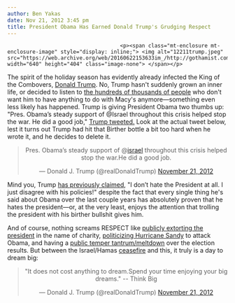 ```yaml
---
author: Ben Yakas
date: Nov 21, 2012 3:45 pm
title: President Obama Has Earned Donald Trump's Grudging Respect
---
```


	
										<p><span class="mt-enclosure mt-enclosure-image" style="display: inline;"> <img alt="12211trump.jpeg" src="https://web.archive.org/web/20160622153633im_/http://gothamist.com/attachments/byakas/12211trump.jpeg" width="640" height="404" class="image-none"> </span></p>

<p>The spirit of the holiday season has evidently already infected the King of the Combovers, <a href="https://web.archive.org/web/20160622153633/http://gothamist.com/tags/donaldtrump">Donald Trump</a>. No, Trump hasn&apos;t suddenly grown an inner life, or decided to listen to <a href="https://web.archive.org/web/20160622153633/http://gothamist.com/2012/11/13/be_a_patriot_sign_this_petition_to.php">the hundreds of thousands of people</a> who don&apos;t want him to have anything to do with Macy&apos;s anymore&#x2014;something even less likely has happened. Trump is giving President Obama two thumbs up: &quot;Pres. Obama&#x2019;s steady support of @Israel throughout this crisis helped stop the war. He did a good job,&quot; <a href="https://web.archive.org/web/20160622153633/https://twitter.com/realDonaldTrump/status/271330318487801858">Trump tweeted.</a> Look at the actual tweet below, lest it turns out Trump had hit that Birther bottle a bit too hard when he wrote it, and he decides to delete it.</p>

<center><blockquote class="twitter-tweet"><p>Pres. Obama&#x2019;s steady support of @<a href="https://web.archive.org/web/20160622153633/https://twitter.com/israel">israel</a> throughout this crisis helped stop the war.He did a good job.</p>&#x2014; Donald J. Trump (@realDonaldTrump) <a href="https://web.archive.org/web/20160622153633/https://twitter.com/realDonaldTrump/status/271330318487801858" data-datetime="2012-11-21T19:12:43+00:00">November 21, 2012</a></blockquote>
<script src="//web.archive.org/web/20160622153633js_/http://platform.twitter.com/widgets.js" charset="utf-8"></script></center>

<p>Mind you, Trump <a href="https://web.archive.org/web/20160622153633/https://twitter.com/realDonaldTrump/status/266986057092964352">has previously claimed</a>, &quot;I don&#x2019;t hate the President at all. I just disagree with his policies!&quot; despite the fact that every single thing he&apos;s said about Obama over the last couple years has absolutely proven that he hates the president&#x2014;or, at the very least, enjoys the attention that trolling the president with his birther bullshit gives him. </p>

<p>And of course, nothing screams RESPECT like <a href="https://web.archive.org/web/20160622153633/http://gothamist.com/2012/10/24/video_donald_trumps_big_october_sur.php">publicly extorting the president</a> in the name of charity, <a href="https://web.archive.org/web/20160622153633/http://gothamist.com/2012/10/30/huge_jerk_donald_trump_thinks_hurri.php">politicizing Hurricane Sandy</a> to attack Obama, and having a <a href="https://web.archive.org/web/20160622153633/http://gothamist.com/2012/11/07/huge_jerk_donald_trump_had_twitter.php">public temper tantrum/meltdown</a> over the election results. But between the Israel/Hamas <a href="https://web.archive.org/web/20160622153633/http://firstread.nbcnews.com/_news/2012/11/21/15338079-secretary-clinton-announces-gaza-cease-fire?lite">ceasefire</a> and this, it truly is a day to dream big:</p>

<center><blockquote class="twitter-tweet"><p>&quot;It does not cost anything to dream.Spend your time enjoying your big dreams.&quot; -- Think Big</p>&#x2014; Donald J. Trump (@realDonaldTrump) <a href="https://web.archive.org/web/20160622153633/https://twitter.com/realDonaldTrump/status/271347861000704001" data-datetime="2012-11-21T20:22:26+00:00">November 21, 2012</a></blockquote>
<script src="//web.archive.org/web/20160622153633js_/http://platform.twitter.com/widgets.js" charset="utf-8"></script></center>					
										
									
				